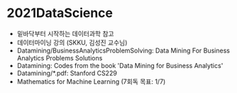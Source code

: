 # 2021DataScience
- 밑바닥부터 시작하는 데이터과학 참고
- 데이터마이닝 강의 (SKKU, 김성진 교수님)
- Datamining/BusinessAnalyticsProblemSolving: Data Mining For Business Analytics Problems Solutions
- Datamining: Codes from the book 'Data Mining for Business Analytics'
- Datamining/*.pdf: Stanford CS229
- Mathematics for Machine Learning (7회독 목표: 1/7)
